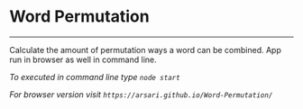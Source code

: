 # Word Permutation
---
Calculate the amount of permutation ways a word can be combined. App run in browser as well in command line.

_To executed in command line type `node start`_

_For browser version visit `https://arsari.github.io/Word-Permutation/`_
